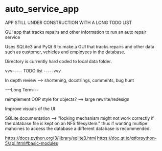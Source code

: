 # auto_service_app

APP STILL UNDER CONSTRUCTION WITH A LONG TODO LIST

GUI app that tracks repairs and other information to run an auto repair service

Uses SQLite3 and PyQt 6 to make a GUI that tracks repairs and other data such as customer, vehicles and employees in the database.

Directory is currently hard coded to local data folder.




vvv----- TODO list -----vvv

In depth review --> shortening, docstrings, comments, bug hunt

---Long Term---

reimplement OOP style for objects? --> large rewrite/redesign

Improve visuals of the UI

SQLite documentation --> "locking mechanism might not work correctly if the database file is kept on an NFS filesystem." thus if wanting multipe mahcines to access the database a different database is recommended.



https://docs.python.org/3/library/sqlite3.html
https://doc.qt.io/qtforpython-5/api.html#basic-modules